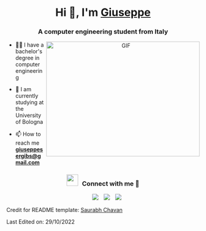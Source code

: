 <h1 align="center">Hi 👋, I'm <a href="https://github.com/GiuseppeSergi3" target="blank">
Giuseppe</a></h1>
<h3 align="center">A computer engineering student from Italy</h3>

<a target="_blank" align="center">
  <img align="right" top="500" height="300" width="400" alt="GIF" src="https://media.giphy.com/media/SWoSkN6DxTszqIKEqv/giphy.gif">
</a>

- 👨‍🎓 I have a bachelor's degree in computer engineering

- 📝 I am currently studying at the University of Bologna

- 📫 How to reach me **giuseppesergibs@gmail.com**


<h3 align="center" > <img src="https://media.giphy.com/media/iY8CRBdQXODJSCERIr/giphy.gif" width="30" height="30" style="margin-right: 10px;">Connect with me 🤝 </h3>

<p align="center">

 <div align="center"  class="icons-social" style="margin-left: 10px;">
        <a style="margin-left: 10px;"  target="_blank" href="[https://www.linkedin.com/in/saurabhmchavan/](https://www.linkedin.com/in/giuseppe-sergi-b89b1b224/)">
			<img src="https://img.icons8.com/doodle/40/000000/linkedin--v2.png"></a>
        <a style="margin-left: 10px;" target="_blank" href="https://github.com/GiuseppeSergi3">
		<img src="https://img.icons8.com/doodle/40/000000/github--v1.png"></a>
			   <a style="margin-left: 10px;" target="_blank" href="https://instagram.com/peppesergee">
			<img src="https://img.icons8.com/doodle/40/000000/instagram-new--v2.png"></a>
	</div>

</p>



Credit for README template: [Saurabh Chavan](https://github.com/100rabhcsmc)

Last Edited on: 29/10/2022
